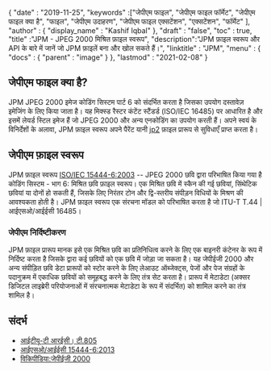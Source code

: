 {
  "date" : "2019-11-25",
  "keywords" :["जेपीएम फाइल", "जेपीएम फाइल फॉर्मेट", "जेपीएम फाइल क्या है", "फाइल", "जेपीएम उदाहरण", "जेपीएम फाइल एक्सटेंशन", "एक्सटेंशन", "फॉर्मेट" ],
  "author" : {
    "display_name" : "Kashif Iqbal"
},
  "draft" : "false",
  "toc" : true,
  "title" :"JPM - JPEG 2000 मिश्रित फ़ाइल स्वरूप",
  "description":"JPM फ़ाइल स्वरूप और API के बारे में जानें जो JPM फ़ाइलें बना और खोल सकते हैं।",
  "linktitle" : "JPM",
  "menu" : {
    "docs" : {
      "parent" : "image"
}
},
  "lastmod" : "2021-02-08"
}

## जेपीएम फाइल क्या है?

JPM JPEG 2000 इमेज कोडिंग सिस्टम पार्ट 6 को संदर्भित करता है जिसका उपयोग दस्तावेज़ इमेजिंग के लिए किया जाता है। यह मिक्स्ड रैस्टर कंटेंट स्टैंडर्ड (ISO/IEC 16485) पर आधारित है और इसमें लेयर्ड स्टिल इमेज हैं जो JPEG 2000 और अन्य एनकोडिंग का उपयोग करती हैं। अपने स्वयं के विनिर्देशों के अलावा, JPM फ़ाइल स्वरूप अपने पैरेंट यानी [jp2](/hi/image/jp2/) फ़ाइल प्रारूप से सुविधाएँ प्राप्त करता है।

## जेपीएम फ़ाइल स्वरूप

JPM फ़ाइल स्वरूप [ISO/IEC 15444-6:2003](https://www.iso.org/standard/61124.html) -- JPEG 2000 छवि द्वारा परिभाषित किया गया है कोडिंग सिस्टम - भाग 6: मिश्रित छवि फ़ाइल स्वरूप। एक मिश्रित छवि में स्कैन की गई छवियां, सिंथेटिक छवियां या दोनों हो सकती हैं, जिसके लिए निरंतर टोन और द्वि-स्तरीय संपीड़न विधियों के मिश्रण की आवश्यकता होती है। JPM फ़ाइल स्वरूप एक संरचना मॉडल को परिभाषित करता है जो ITU-T T.44 | आईएसओ/आईईसी 16485।

### जेपीएम निर्दिष्टीकरण
JPM फ़ाइल प्रारूप मानक इसे एक मिश्रित छवि का प्रतिनिधित्व करने के लिए एक बाइनरी कंटेनर के रूप में निर्दिष्ट करता है जिसके द्वारा कई छवियों को एक छवि में जोड़ा जा सकता है। यह जेपीईजी 2000 और अन्य संपीड़ित छवि डेटा प्रारूपों को स्टोर करने के लिए लेआउट ऑब्जेक्ट्स, पेजों और पेज संग्रहों के पदानुक्रम में एकाधिक छवियों को समूहबद्ध करने के लिए तंत्र सेट करता है। प्रारूप में मेटाडेटा (अक्सर डिजिटल लाइब्रेरी परियोजनाओं में संरचनात्मक मेटाडेटा के रूप में संदर्भित) को शामिल करने का तंत्र शामिल है।

## संदर्भ

* [आईटीयू-टी आरईसी। टी.805](https://www.itu.int/rec/T-REC-T.805/en)
* [आईएसओ/आईईसी 15444-6:2013](https://www.iso.org/standard/61124.html)
* [विकिपीडिया:जेपीईजी 2000](https://en.wikipedia.org/wiki/JPEG_2000)

